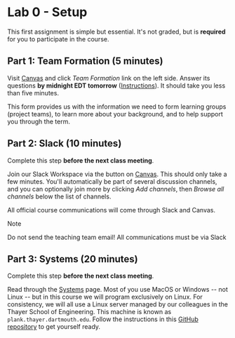 # Lab 0 - Setup

This first assignment is simple but essential.
It's not graded, but is **required** for you to participate in the course.

<!--
## Part 0: Meet the prof! (10 minutes)
-->

<!-- @CHANGEME link -->

<!--
I want to meet you all!
[Sign up](https://calendly.com/david-kotz/get-to-know-you) (**now**) on Calendly for a slot to meet me (later this week).
This is just a quick 10-minute chance to introduce yourself... I also hope to talk with many of you often in office hours throughout the term.
-->

## Part 1: Team Formation (5 minutes)

Visit [Canvas](https://canvas.dartmouth.edu/courses/71415) and click *Team Formation* link on the left side.
Answer its questions **by midnight EDT tomorrow** ([Instructions](https://services.dartmouth.edu/TDClient/1806/Portal/KB/ArticleDet?ID=128042)).
It should take you less than five minutes.

This form provides us with the information we need
to form learning groups (project teams),
to learn more about your background, 
and to help support you through the term.

## Part 2: Slack (10 minutes)
Complete this step **before the next class meeting**.

Join our Slack Workspace via the button on [Canvas](https://canvas.dartmouth.edu/courses/71415).
This should only take a few minutes.
You'll automatically be part of several discussion channels,
and you can optionally join more by clicking *Add channels*, then *Browse all channels* below the list of channels.

All official course communications will come through Slack and Canvas.

> [!NOTE]
> Do not send the teaching team email! All communications must be via Slack

## Part 3: Systems (20 minutes)
Complete this step **before the next class meeting**.

Read through the [Systems](https://github.com/CS50DartmouthSP25/home/blob/main/logistics/systems.md) page.
Most of you use MacOS or Windows -- not Linux -- but in this course we will program exclusively on Linux.
For consistency, we will all use a Linux server managed by our colleagues in the Thayer School of Engineering.
This machine is known as `plank.thayer.dartmouth.edu`.
Follow the instructions in this [GitHub repository](https://github.com/CS50DartmouthSP25/cs50-dev) to get yourself ready.
